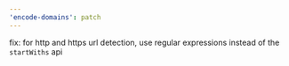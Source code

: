 ```yaml
---
'encode-domains': patch
---
```


fix: for http and https url detection, use regular expressions instead of the `startWiths` api

